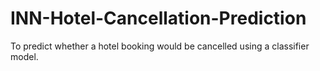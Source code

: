 # INN-Hotel-Cancellation-Prediction
To predict whether a hotel booking would be cancelled using a classifier model.
